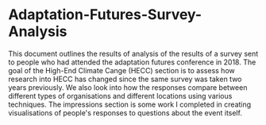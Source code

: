 # Adaptation-Futures-Survey-Analysis

This document outlines the results of analysis of the results of a survey sent to people who had attended the adaptation futures conference in 2018. The goal of the High-End Climate Cange (HECC) section is to assess how research into HECC has changed since the same survey was taken two years previously. We also look into how the responses compare between different types of organisations and different locations using various techniques. The impressions section is some work I completed in creating visualisations of people's responses to questions about the event itself.
